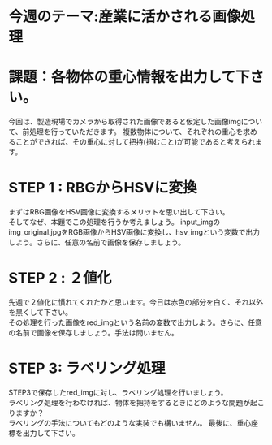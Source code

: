 # 今週のテーマ:産業に活かされる画像処理

# 課題：各物体の重心情報を出力して下さい。
今回は、製造現場でカメラから取得された画像であると仮定した画像imgについて、前処理を行っていただきます。
複数物体について、それぞれの重心を求めることができれば、その重心に対して把持(掴むこと)が可能であると考えられます。

# STEP 1 : RBGからHSVに変換
まずはRBG画像をHSV画像に変換するメリットを思い出して下さい。<br>そしてなぜ、本題でこの処理を行うか考えましょう。
input_imgのimg_original.jpgをRGB画像からHSV画像に変換し、hsv_imgという変数で出力しよう。さらに、任意の名前で画像を保存しましょう。

# STEP 2 : ２値化
先週で２値化に慣れてくれたかと思います。今日は赤色の部分を白く、それ以外を黒くして下さい。<br>その処理を行った画像をred_imgという名前の変数で出力しよう。さらに、任意の名前で画像を保存しましょう。手法は問いません。

# STEP 3: ラベリング処理
STEP3で保存したred_imgに対し、ラベリング処理を行いましょう。
<br>ラベリング処理を行わなければ、物体を把持をするときにどのような問題が起こりますか？
<br>ラベリングの手法についてもどのような実装でも構いません。
最後に、重心座標を出力して下さい。

